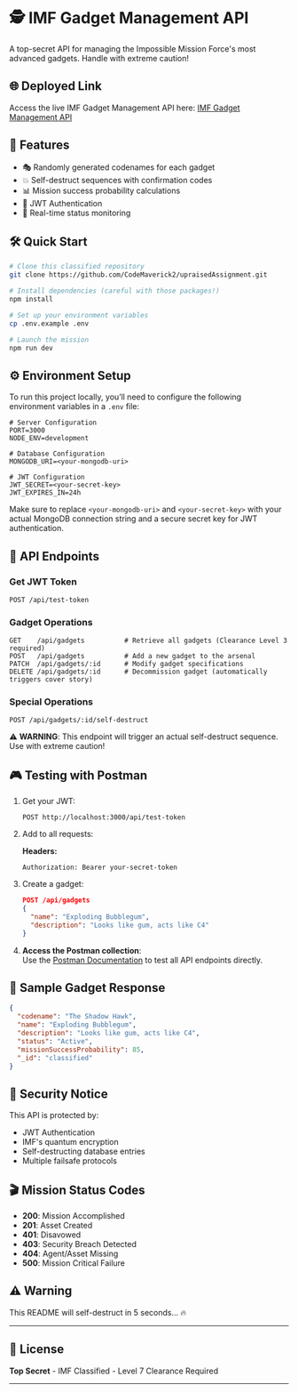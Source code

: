 
# 🕵️ IMF Gadget Management API  

A top-secret API for managing the Impossible Mission Force's most advanced gadgets. Handle with extreme caution!  

## 🌐 Deployed Link  

Access the live IMF Gadget Management API here: [IMF Gadget Management API](https://upraisedassignment.onrender.com)  

## 🚀 Features  

- 🎭 Randomly generated codenames for each gadget  
- 💥 Self-destruct sequences with confirmation codes  
- 📊 Mission success probability calculations  
- 🔐 JWT Authentication  
- 📡 Real-time status monitoring  

## 🛠️ Quick Start  

```bash  
# Clone this classified repository  
git clone https://github.com/CodeMaverick2/upraisedAssignment.git

# Install dependencies (careful with those packages!)  
npm install   

# Set up your environment variables  
cp .env.example .env  

# Launch the mission  
npm run dev  
```  

## ⚙️ Environment Setup  

To run this project locally, you’ll need to configure the following environment variables in a `.env` file:  

```env  
# Server Configuration  
PORT=3000  
NODE_ENV=development  

# Database Configuration  
MONGODB_URI=<your-mongodb-uri>  

# JWT Configuration  
JWT_SECRET=<your-secret-key>  
JWT_EXPIRES_IN=24h  
```  

Make sure to replace `<your-mongodb-uri>` and `<your-secret-key>` with your actual MongoDB connection string and a secure secret key for JWT authentication.  


## 🎯 API Endpoints  

### Get JWT Token  

```http  
POST /api/test-token  
```  

### Gadget Operations  

```http  
GET    /api/gadgets          # Retrieve all gadgets (Clearance Level 3 required)  
POST   /api/gadgets          # Add a new gadget to the arsenal  
PATCH  /api/gadgets/:id      # Modify gadget specifications  
DELETE /api/gadgets/:id      # Decommission gadget (automatically triggers cover story)  
```  

### Special Operations  

```http  
POST /api/gadgets/:id/self-destruct  
```  
⚠️ **WARNING**: This endpoint will trigger an actual self-destruct sequence. Use with extreme caution!  


## 🎮 Testing with Postman  

1. Get your JWT:  

   ```http  
   POST http://localhost:3000/api/test-token  
   ```  

2. Add to all requests:  

   **Headers:**  
   ```
   Authorization: Bearer your-secret-token  
   ```  

3. Create a gadget:  

   ```json  
   POST /api/gadgets  
   {  
     "name": "Exploding Bubblegum",  
     "description": "Looks like gum, acts like C4"  
   }  
   ```  

4. **Access the Postman collection**:  
   Use the [Postman Documentation](https://upraised-7692.postman.co/workspace/Upraised-Workspace~02658492-6003-4cae-8524-fb1bb34bea4f/collection/40709274-42497c1a-a142-4591-85aa-ee7b7831d5af?action=share&creator=40709274&active-environment=40709274-3ef82ca4-4333-44fd-8b7a-a10f9ae70355) to test all API endpoints directly.


## 🔧 Sample Gadget Response  

```json  
{  
  "codename": "The Shadow Hawk",  
  "name": "Exploding Bubblegum",  
  "description": "Looks like gum, acts like C4",  
  "status": "Active",  
  "missionSuccessProbability": 85,  
  "_id": "classified"  
}  
```  

## 🚨 Security Notice  

This API is protected by:  
- JWT Authentication  
- IMF's quantum encryption  
- Self-destructing database entries  
- Multiple failsafe protocols  

## 🎬 Mission Status Codes  

- **200**: Mission Accomplished  
- **201**: Asset Created  
- **401**: Disavowed  
- **403**: Security Breach Detected  
- **404**: Agent/Asset Missing  
- **500**: Mission Critical Failure  

## ⚠️ Warning  

This README will self-destruct in 5 seconds... 🔥  

---

## 📝 License  

**Top Secret** - IMF Classified - Level 7 Clearance Required  

--- 
